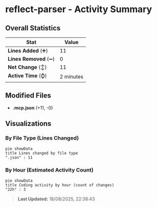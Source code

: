 # reflect-parser - Activity Summary 

## Overall Statistics

| Stat                   | Value                                                             |
| ---------------------- | ----------------------------------------------------------------- |
| **Lines Added** (➕)   | 11                                          |
| **Lines Removed** (➖) | 0                                        |
| **Net Change** (↕)    | 11                |
| **Active Time** (⌚)   | 2 minutes |


## Modified Files
- **.mcp.json** (+11, -0)

## Visualizations

### By File Type (Lines Changed)

```mermaid
pie showData
title Lines changed by file type
".json" : 11
```

### By Hour (Estimated Activity Count)

```mermaid
pie showData
title Coding activity by hour (count of changes)
"22h" : 3
```


> **Last Updated:** 18/08/2025, 22:38:43